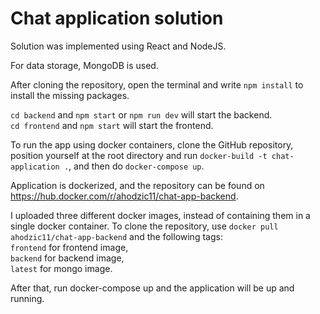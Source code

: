 # Chat application solution

Solution was implemented using React and NodeJS. 

For data storage, MongoDB is used. 


After cloning the repository, open the terminal and write `npm install` to install the missing packages.

`cd backend` and `npm start` or `npm run dev` will start the backend. \
`cd frontend` and `npm start` will start the frontend.

To run the app using docker containers, clone the GitHub repository, position yourself at the root directory and run `docker-build -t chat-application .`, and then do `docker-compose up`.

Application is dockerized, and the repository can be found on https://hub.docker.com/r/ahodzic11/chat-app-backend.

I uploaded three different docker images, instead of containing them in a single docker container.
To clone the repository, use `docker pull ahodzic11/chat-app-backend` and the following tags:\
`frontend` for frontend image, \
`backend` for backend image, \
`latest` for mongo image. 

After that, run docker-compose up and the application will be up and running.
